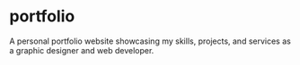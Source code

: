 # portfolio
A personal portfolio website showcasing my skills, projects, and services as a graphic designer and web developer.
